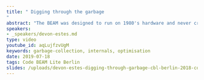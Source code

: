 ```yaml
---
title: " Digging through the garbage
"
abstract: "The BEAM was designed to run on 1980's hardware and never crash. How does it manage to run for so long on machines with such little memory and still have such good soft-real time performance? This talk explores the answer by looking at the basics of how the BEAM handles memory in processes and a bit about its very special garbage collection algorithm."
speakers:
- _speakers/devon-estes.md
type: video
youtube_id: aqLujfzvUgM
keywords: garbage-collection, internals, optimisation
date: 2019-07-18
tags: Code BEAM Lite Berlin
slides: /uploads/devon-estes-digging-through-garbage-cbl-berlin-2018-compressed.pdf
---
```

